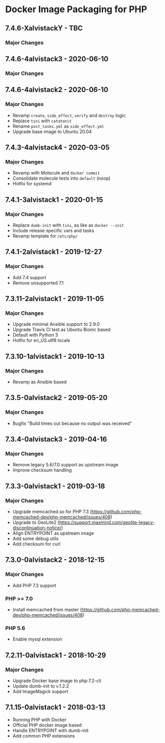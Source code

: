 # Docker Image Packaging for PHP

## 7.4.6-XalvistackY - TBC

### Major Changes

## 7.4.6-4alvistack3 - 2020-06-10

### Major Changes

## 7.4.6-4alvistack2 - 2020-06-10

### Major Changes

  - Revamp `create`, `side_effect`, `verify` and `destroy` logic
  - Replace `tini` with `catatonit`
  - Rename `post_tasks.yml` as `side_effect.yml`
  - Upgrade base image to Ubuntu 20.04

## 7.4.3-4alvistack4 - 2020-03-05

### Major Changes

  - Revamp with Molecule and `docker commit`
  - Consolidate molecule tests into `default` (noop)
  - Hotfix for systemd

## 7.4.1-3alvistack1 - 2020-01-15

### Major Changes

  - Replace `dumb-init` with `tini`, as like as `docker --init`
  - Include release specific vars and tasks
  - Revamp template for `/etc/php/`

## 7.4.1-2alvistack1 - 2019-12-27

### Major Changes

  - Add 7.4 support
  - Remove unsupported 7.1

## 7.3.11-2alvistack1 - 2019-11-05

### Major Changes

  - Upgrade minimal Ansible support to 2.9.0
  - Upgrade Travis CI test as Ubuntu Bionic based
  - Default with Python 3
  - Hotfix for en\_US.utf8 locale

## 7.3.10-1alvistack1 - 2019-10-13

### Major Changes

  - Revamp as Ansible based

## 7.3.5-0alvistack2 - 2019-05-20

### Major Changes

  - Bugfix "Build times out because no output was received"

## 7.3.4-0alvistack3 - 2019-04-16

### Major Changes

  - Remove legacy 5.6/7.0 support as upstream image
  - Improve checksum handling

## 7.3.3-0alvistack1 - 2019-03-18

### Major Changes

  - Upgrade memcached.so for PHP 7.3 (<https://github.com/php-memcached-dev/php-memcached/issues/408>)
  - Upgrade to GeoLite2 (<https://support.maxmind.com/geolite-legacy-discontinuation-notice/>)
  - Align ENTRYPOINT as upstream image
  - Add some debug utils
  - Add checksum for curl

## 7.3.0-0alvistack2 - 2018-12-15

### Major Changes

  - Add PHP 7.3 support

### PHP \>= 7.0

  - Install memcached from master (<https://github.com/php-memcached-dev/php-memcached/issues/408>)

### PHP 5.6

  - Enable mysql extension

## 7.2.11-0alvistack1 - 2018-10-29

### Major Changes

  - Upgrade Docker base image to php:7.2-cli
  - Update dumb-init to v.1.2.2
  - Add ImageMagick support

## 7.1.15-0alvistack1 - 2018-03-13

  - Running PHP with Docker
  - Official PHP docker image based
  - Handle ENTRYPOINT with dumb-init
  - Add common PHP extensions
